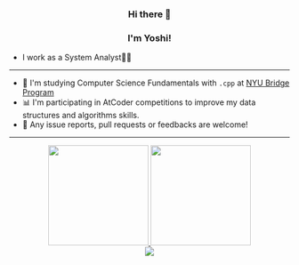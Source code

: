 <h3 align="center">Hi there 🤝 </h3>
<h3 align="center">I'm Yoshi! </h3>

- I work as a System Analyst👨‍💻

---

- 🚀 I'm  studying Computer Science Fundamentals with `.cpp` at [NYU Bridge Program](https://engineering.nyu.edu/academics/programs/nyu-tandon-bridge)
- 📊 I'm participating in AtCoder competitions to improve my data structures and algorithms skills.
- 🫶 Any issue reports, pull requests or feedbacks are welcome!

---

<div align="center">
  <a href="https://github.com/ny000815">
  <img height="180em" src="https://github-readme-stats.vercel.app/api?username=ny000815&show_icons=true&theme=dracula&include_all_commits=true&count_private=true"/>
  <img height="180em" src="https://github-readme-stats.vercel.app/api/top-langs/?username=ny000815&layout=compact&langs_count=7&theme=dracula"/>
</div>
<div align="center"> 
  <a href="https://www.linkedin.com/in/yoshiakin/" target="_blank"><img src="https://img.shields.io/badge/-LinkedIn-%230077B5?style=for-the-badge&logo=linkedin&logoColor=white" target="_blank"></a> 
</div>
